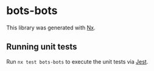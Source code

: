 # bots-bots

This library was generated with [Nx](https://nx.dev).

## Running unit tests

Run `nx test bots-bots` to execute the unit tests via [Jest](https://jestjs.io).
